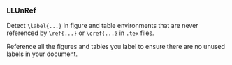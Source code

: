 <!-- markdownlint-disable MD041 -->
<!-- detect unreferenced figure and table labels -->

### LLUnRef

Detect `\label{...}` in figure and table environments that are never referenced by `\ref{...}` or `\cref{...}` in `.tex` files.

Reference all the figures and tables you label to ensure there are no unused labels in your document.

